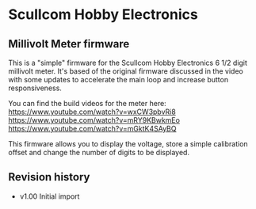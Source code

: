 # Scullcom Hobby Electronics  

## Millivolt Meter firmware
This is a "simple" firmware for the Scullcom Hobby Electronics 6 1/2 digit
millivolt meter. It's based of the original firmware discussed in the video
with some updates to accelerate the main loop and increase button
responsiveness.

You can find the build videos for the meter here:
https://www.youtube.com/watch?v=wxCW3pbvRi8
https://www.youtube.com/watch?v=mRY9KBwkmEo
https://www.youtube.com/watch?v=mGktK4SAyBQ

This firmware allows you to display the voltage, store a simple calibration
offset and change the number of digits to be displayed.

## Revision history
* v1.00 Initial import
